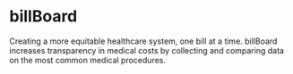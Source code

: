 # billBoard
Creating a more equitable healthcare system, one bill at a time. 
billBoard increases transparency in medical costs by collecting and comparing data on the most common medical procedures.
